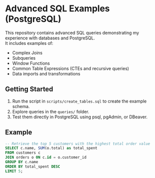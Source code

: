 # Advanced SQL Examples (PostgreSQL)

This repository contains advanced SQL queries demonstrating my experience with databases and PostgreSQL.  
It includes examples of:

- Complex Joins
- Subqueries
- Window Functions
- Common Table Expressions (CTEs and recursive queries)
- Data imports and transformations

## Getting Started
1. Run the script in `scripts/create_tables.sql` to create the example schema.
2. Explore queries in the `queries/` folder.
3. Test them directly in PostgreSQL using psql, pgAdmin, or DBeaver.

## Example
```sql
-- Retrieve the top 5 customers with the highest total order value
SELECT c.name, SUM(o.total) as total_spent
FROM customers c
JOIN orders o ON c.id = o.customer_id
GROUP BY c.name
ORDER BY total_spent DESC
LIMIT 5;
```
